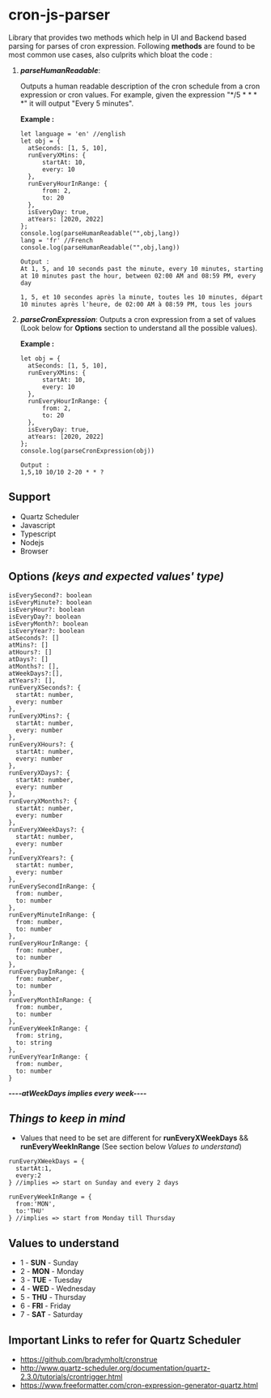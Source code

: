 # cron-js-parser
Library that provides two methods which help in UI and Backend based parsing for parses of cron expression. Following **methods** are found to be most common use cases, also culprits which bloat the code : 
1. ***parseHumanReadable***:

    Outputs a human readable description of the cron schedule from a cron expression or cron values. For example, given the expression "*/5 * * * *" it will output "Every 5 minutes". 

    **Example :**
    ```
    let language = 'en' //english
    let obj = {
      atSeconds: [1, 5, 10],
      runEveryXMins: {
          startAt: 10,
          every: 10
      },
      runEveryHourInRange: {
          from: 2,
          to: 20
      },
      isEveryDay: true,
      atYears: [2020, 2022]
    };
    console.log(parseHumanReadable("",obj,lang))
    lang = 'fr' //French
    console.log(parseHumanReadable("",obj,lang))

    Output : 
    At 1, 5, and 10 seconds past the minute, every 10 minutes, starting at 10 minutes past the hour, between 02:00 AM and 08:59 PM, every day

    1, 5, et 10 secondes après la minute, toutes les 10 minutes, départ 10 minutes après l'heure, de 02:00 AM à 08:59 PM, tous les jours
    ```

2. ***parseCronExpression***:
  Outputs a cron expression from a set of values (Look below for **Options** section to understand all the possible values). 
  
    **Example :**
    ```
    let obj = {
      atSeconds: [1, 5, 10],
      runEveryXMins: {
          startAt: 10,
          every: 10
      },
      runEveryHourInRange: {
          from: 2,
          to: 20
      },
      isEveryDay: true,
      atYears: [2020, 2022]
    };
    console.log(parseCronExpression(obj))

    Output : 
    1,5,10 10/10 2-20 * * ?
    ```

## Support
* Quartz Scheduler
* Javascript
* Typescript
* Nodejs
* Browser

## Options *(keys and expected values' type)*
```
isEverySecond?: boolean
isEveryMinute?: boolean
isEveryHour?: boolean
isEveryDay?: boolean
isEveryMonth?: boolean
isEveryYear?: boolean
atSeconds?: []
atMins?: []
atHours?: []
atDays?: []
atMonths?: [],
atWeekDays?:[],
atYears?: [],
runEveryXSeconds?: {
  startAt: number,
  every: number
},
runEveryXMins?: {
  startAt: number,
  every: number
},
runEveryXHours?: {
  startAt: number,
  every: number
},
runEveryXDays?: {
  startAt: number,
  every: number
},
runEveryXMonths?: {
  startAt: number,
  every: number
},
runEveryXWeekDays?: {
  startAt: number,
  every: number
},
runEveryXYears?: {
  startAt: number,
  every: number
},
runEverySecondInRange: {
  from: number,
  to: number
},
runEveryMinuteInRange: {
  from: number,
  to: number
},
runEveryHourInRange: {
  from: number,
  to: number
},
runEveryDayInRange: {
  from: number,
  to: number
},
runEveryMonthInRange: {
  from: number,
  to: number
},
runEveryWeekInRange: {
  from: string,
  to: string
},
runEveryYearInRange: {
  from: number,
  to: number
}
```
***----atWeekDays implies every week----***

## *Things to keep in mind*

* Values that need to be set are different for **runEveryXWeekDays** && **runEveryWeekInRange** (See section below *Values to understand*) 
```
runEveryXWeekDays = {
  startAt:1,
  every:2
} //implies => start on Sunday and every 2 days

runEveryWeekInRange = {
  from:'MON',
  to:'THU'
} //implies => start from Monday till Thursday
```
## Values to understand
* 1 - **SUN** - Sunday
* 2 - **MON** - Monday
* 3 - **TUE** - Tuesday
* 4 - **WED** - Wednesday
* 5 - **THU** - Thursday
* 6 - **FRI** - Friday
* 7 - **SAT** - Saturday
## Important Links to refer for Quartz Scheduler

* https://github.com/bradymholt/cronstrue
* http://www.quartz-scheduler.org/documentation/quartz-2.3.0/tutorials/crontrigger.html 
* https://www.freeformatter.com/cron-expression-generator-quartz.html
